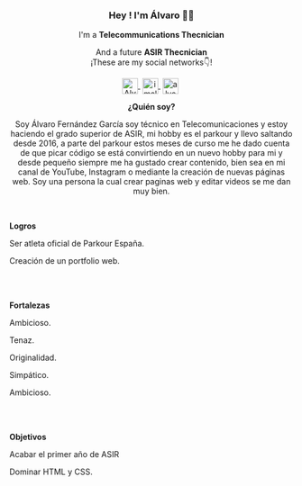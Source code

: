 <p>
    <h3 align="center">Hey ! I'm Álvaro 👋👋</h3>
 </p>
 <p align="center">I'm a <strong>Telecommunications Thecnician</strong></p>
 <p align="center">And a future <strong>ASIR Thecnician</strong> <br />¡These are my social networks👇!</p>
 
 <p align="center">
  <a href="https://www.youtube.com/c/AlvaroFernandezFDP" target="blank" style="margin-right: 4px">
    <img align="center" src="https://cdn.jsdelivr.net/npm/simple-icons@3.0.1/icons/youtube.svg" alt="Alvaro Fernandez" height="28px" width="28px">
  </a>
    <a href="https://www.instagram.com/imalvaro__/?hl=es" target="blank" style='margin-right:4px'>
     <img align="center" src="https://cdn.jsdelivr.net/npm/simple-icons@3.13.0/icons/instagram.svg" alt="imalvaro__" height="28px" width="28px" />
   </a>
  <a href="https://cdn.jsdelivr.net/npm/simple-icons@3.0.1/icons/tiktok.svg" target="blank" style='margin-right:4px'>
     <img align="center" src="https://www.tiktok.com/@alvaruky.fdp" alt="alvaruky.fdp" height="28px" width="28px" />
   </a>
 </p>

<p>
  <p align="center"><strong>¿Quién soy?</strong></p>
  <p align="center">Soy Álvaro Fernández García soy técnico en Telecomunicaciones y estoy haciendo el grado superior de ASIR, mi hobby es el parkour y llevo saltando desde 2016, a parte del parkour estos meses de curso me he dado cuenta de que picar código se está convirtiendo en un nuevo hobby para mi y desde pequeño siempre me ha gustado crear contenido, bien sea en mi canal de YouTube, Instagram o mediante la creación de nuevas páginas web. Soy una persona la cual crear paginas web y editar videos se me dan muy bien.</p>
</p>
<br>
<p>
<p align="centre"><strong>Logros</strong></p>
    <p align="centre">Ser atleta oficial de Parkour España.</p>
    <p align="centre">Creación de un portfolio web.</p>
</p>
<br><br>
<p>
<p align="centre"><strong>Fortalezas</strong></p>
    <p align="centre">Ambicioso.</p>
    <p align="centre">Tenaz.</p>
    <p align="centre">Originalidad.</p>
    <p align="centre">Simpático.</p>
    <p align="centre">Ambicioso.</p>
</p>
<br><br>
<p>
<p align="centre"><strong>Objetivos</strong></p>
    <p align="centre">Acabar el primer año de ASIR</p>
    <p align="centre">Dominar HTML y CSS.</p>
</p>
